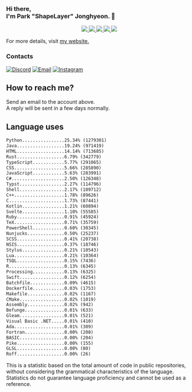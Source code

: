 ### Hi there, <br>I'm Park "ShapeLayer" Jonghyeon. 👋
<p align="center">
    <a href="#" aria-label="Github">
        <img src="https://img.shields.io/badge/since-2015-black?logo=github&logoColor=white">
    </a>
    <a href="https://jonghyeon.me" aria-label="notion">
        <img src="https://img.shields.io/badge/meet%20at%20jonghyeon.me!-white">
    </a>
    <a href="https://blog.jonghyeon.me" aria-label="velog.io">
        <img src="https://img.shields.io/badge/blog-blog.jonghyeon.me-20C997">
    </a>
    <a href="https://www.credly.com/users/jonghyeon/" aria-label="credly">
        <img src="https://img.shields.io/badge/credly-jonghyeon-FF6B00?logo=credly&logoColor=white">
    </a>
    <a href="https://solved.ac/profile/belline0124" aria-label="solved.ac">
        <img src="https://mazassumnida.wtf/api/mini/generate_badge?boj=belline0124">
    </a>
</p>

For more details, visit [my website.](https://jonghyeon.me)

### Contacts
 [![Discord](https://img.shields.io/badge/Discord-shapelayer-7289DA?logo=discord&logoColor=white)](#)
 [![Email](https://img.shields.io/badge/Email-me@jonghyeon.me-EA4335?logo=gmail&logoColor=white)](mailto:me@jonghyeon.me)
 [![Instagram](https://img.shields.io/badge/Instagram-@__jong.hyeon__-DB2973?logo=instagram&logoColor=white)](https://www.instagram.com/__jong.hyeon__)

## How to reach me?
Send an email to the account above.  
A reply will be sent in a few days normally.

## Language uses
```txt
Python................25.34% (1279301)
Java..................19.24% (971419)
HTML..................14.14% (713685)
Rust..................6.79% (342779)
TypeScript............5.77% (291065)
CSS...................5.66% (285890)
JavaScript............5.63% (283991)
C#....................2.50% (126348)
Typst.................2.27% (114796)
Shell.................2.17% (109712)
C++...................1.78% (89626)
C.....................1.73% (87441)
Kotlin................1.21% (60894)
Svelte................1.10% (55585)
Ruby..................0.91% (45924)
TeX...................0.71% (35759)
PowerShell............0.60% (30345)
Nunjucks..............0.50% (25237)
SCSS..................0.41% (20738)
NSIS..................0.37% (18746)
Stylus................0.21% (10543)
Lua...................0.21% (10364)
TSQL..................0.15% (7436)
R.....................0.13% (6345)
Processing............0.13% (6325)
Swift.................0.12% (6254)
Batchfile.............0.09% (4615)
Dockerfile............0.03% (1753)
Makefile..............0.02% (1167)
CMake.................0.02% (1019)
Assembly..............0.02% (942)
Befunge...............0.01% (633)
Gleam.................0.01% (521)
Visual Basic .NET.....0.01% (410)
Ada...................0.01% (309)
Fortran...............0.00% (208)
BASIC.................0.00% (204)
Pike..................0.00% (155)
GLSL..................0.00% (80)
Roff..................0.00% (26)

```

This is a statistic based on the total amount of code in public repositories, without considering the grammatical characteristics of the language.  
Statistics do not guarantee language proficiency and cannot be used as a reference.
